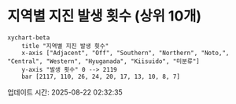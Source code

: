 # 지역별 지진 발생 횟수 (상위 10개)

```mermaid
xychart-beta
    title "지역별 지진 발생 횟수"
    x-axis ["Adjacent", "Off", "Southern", "Northern", "Noto,", "Central", "Western", "Hyuganada", "Kiisuido", "미분류"]
    y-axis "발생 횟수" 0 --> 2119
    bar [2117, 110, 26, 24, 20, 17, 13, 10, 8, 7]
```

업데이트 시간: 2025-08-22 02:32:35
